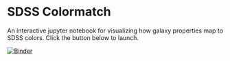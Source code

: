 # SDSS Colormatch

An interactive jupyter notebook for visualizing how galaxy properties map to SDSS colors. Click the button below to launch.

[![Binder](https://mybinder.org/badge_logo.svg)](https://mybinder.org/v2/gh/spencerscott917/sdss_colormatch/master)
